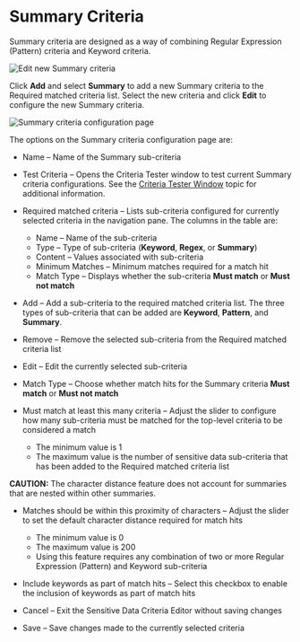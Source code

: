 # Summary Criteria

Summary criteria are designed as a way of combining Regular Expression (Pattern) criteria and
Keyword criteria.

![Edit new Summary criteria](/img/product_docs/accessanalyzer/sensitivedatadiscovery/criteriaeditor/criteriatype/newsummarycriteria.webp)

Click **Add** and select **Summary** to add a new Summary criteria to the Required matched criteria
list. Select the new criteria and click **Edit** to configure the new Summary criteria.

![Summary criteria configuration page](/img/product_docs/accessanalyzer/sensitivedatadiscovery/criteriaeditor/criteriatype/summarycriteriaconfiguration.webp)

The options on the Summary criteria configuration page are:

- Name – Name of the Summary sub-criteria
- Test Criteria – Opens the Criteria Tester window to test current Summary criteria configurations.
  See the [Criteria Tester Window](/docs/accessanalyzer/12.0/sensitivedatadiscovery/criteriaeditor/configuration.md#criteria-tester-window) topic for additional
  information.
- Required matched criteria – Lists sub-criteria configured for currently selected criteria in the
  navigation pane. The columns in the table are:

    - Name – Name of the sub-criteria
    - Type – Type of sub-criteria (**Keyword**, **Regex**, or **Summary**)
    - Content – Values associated with sub-criteria
    - Minimum Matches – Minimum matches required for a match hit
    - Match Type – Displays whether the sub-criteria **Must match** or **Must not match**

- Add – Add a sub-criteria to the required matched criteria list. The three types of sub-criteria
  that can be added are **Keyword**, **Pattern**, and **Summary**.
- Remove – Remove the selected sub-criteria from the Required matched criteria list
- Edit – Edit the currently selected sub-criteria
- Match Type – Choose whether match hits for the Summary criteria **Must match** or **Must not
  match**
- Must match at least this many criteria – Adjust the slider to configure how many sub-criteria must
  be matched for the top-level criteria to be considered a match

    - The minimum value is 1
    - The maximum value is the number of sensitive data sub-criteria that has been added to the
      Required matched criteria list

**CAUTION:** The character distance feature does not account for summaries that are nested within
other summaries.

- Matches should be within this proximity of characters – Adjust the slider to set the default
  character distance required for match hits

    - The minimum value is 0
    - The maximum value is 200
    - Using this feature requires any combination of two or more Regular Expression (Pattern) and
      Keyword sub-criteria

- Include keywords as part of match hits – Select this checkbox to enable the inclusion of keywords
  as part of match hits
- Cancel – Exit the Sensitive Data Criteria Editor without saving changes
- Save – Save changes made to the currently selected criteria
